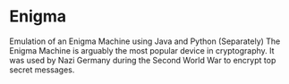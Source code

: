 # Enigma
Emulation of an Enigma Machine using Java and Python (Separately)
The Enigma Machine is arguably the most popular device in cryptography. It was used by Nazi Germany during the Second World War to encrypt top secret messages.
